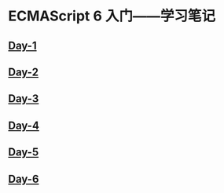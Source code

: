 # ECMAScript 6 入门——学习笔记

## [Day-1](./Day1.md)

## [Day-2](./Day2.md)

## [Day-3](./Day3.md)

## [Day-4](./Day4.md)

## [Day-5](./Day5.md)

## [Day-6](./Day6.md)